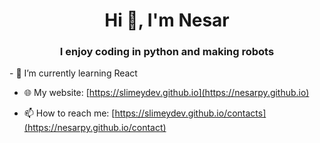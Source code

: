 <h1 align="center">Hi 👋, I'm Nesar</h1>
<h3 align="center">I enjoy coding in python and making robots</h3>
- 🌱 I’m currently learning React

- 🌐 My website: [https://slimeydev.github.io](https://nesarpy.github.io)

- 📫 How to reach me: [https://slimeydev.github.io/contacts](https://nesarpy.github.io/contact)
